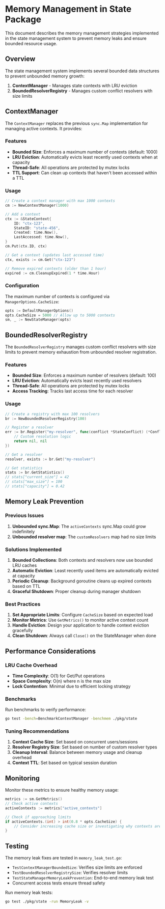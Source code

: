 # Memory Management in State Package

This document describes the memory management strategies implemented in the state management system to prevent memory leaks and ensure bounded resource usage.

## Overview

The state management system implements several bounded data structures to prevent unbounded memory growth:

1. **ContextManager** - Manages state contexts with LRU eviction
2. **BoundedResolverRegistry** - Manages custom conflict resolvers with size limits

## ContextManager

The `ContextManager` replaces the previous `sync.Map` implementation for managing active contexts. It provides:

### Features
- **Bounded Size**: Enforces a maximum number of contexts (default: 1000)
- **LRU Eviction**: Automatically evicts least recently used contexts when at capacity
- **Thread-Safe**: All operations are protected by mutex locks
- **TTL Support**: Can clean up contexts that haven't been accessed within a TTL

### Usage
```go
// Create a context manager with max 1000 contexts
cm := NewContextManager(1000)

// Add a context
ctx := &StateContext{
    ID: "ctx-123",
    StateID: "state-456",
    Created: time.Now(),
    LastAccessed: time.Now(),
}
cm.Put(ctx.ID, ctx)

// Get a context (updates last accessed time)
ctx, exists := cm.Get("ctx-123")

// Remove expired contexts (older than 1 hour)
expired := cm.CleanupExpired(1 * time.Hour)
```

### Configuration
The maximum number of contexts is configured via `ManagerOptions.CacheSize`:

```go
opts := DefaultManagerOptions()
opts.CacheSize = 5000 // Allow up to 5000 contexts
sm, _ := NewStateManager(opts)
```

## BoundedResolverRegistry

The `BoundedResolverRegistry` manages custom conflict resolvers with size limits to prevent memory exhaustion from unbounded resolver registration.

### Features
- **Bounded Size**: Enforces a maximum number of resolvers (default: 100)
- **LRU Eviction**: Automatically evicts least recently used resolvers
- **Thread-Safe**: All operations are protected by mutex locks
- **Access Tracking**: Tracks last access time for each resolver

### Usage
```go
// Create a registry with max 100 resolvers
br := NewBoundedResolverRegistry(100)

// Register a resolver
err := br.Register("my-resolver", func(conflict *StateConflict) (*ConflictResolution, error) {
    // Custom resolution logic
    return nil, nil
})

// Get a resolver
resolver, exists := br.Get("my-resolver")

// Get statistics
stats := br.GetStatistics()
// stats["current_size"] = 42
// stats["max_size"] = 100
// stats["capacity"] = 0.42
```

## Memory Leak Prevention

### Previous Issues
1. **Unbounded sync.Map**: The `activeContexts` sync.Map could grow indefinitely
2. **Unbounded resolver map**: The `customResolvers` map had no size limits

### Solutions Implemented
1. **Bounded Collections**: Both contexts and resolvers now use bounded LRU caches
2. **Automatic Eviction**: Least recently used items are automatically evicted at capacity
3. **Periodic Cleanup**: Background goroutine cleans up expired contexts based on TTL
4. **Graceful Shutdown**: Proper cleanup during manager shutdown

### Best Practices
1. **Set Appropriate Limits**: Configure `CacheSize` based on expected load
2. **Monitor Metrics**: Use `GetMetrics()` to monitor active context count
3. **Handle Eviction**: Design your application to handle context eviction gracefully
4. **Clean Shutdown**: Always call `Close()` on the StateManager when done

## Performance Considerations

### LRU Cache Overhead
- **Time Complexity**: O(1) for Get/Put operations
- **Space Complexity**: O(n) where n is the max size
- **Lock Contention**: Minimal due to efficient locking strategy

### Benchmarks
Run benchmarks to verify performance:
```bash
go test -bench=BenchmarkContextManager -benchmem ./pkg/state
```

### Tuning Recommendations
1. **Context Cache Size**: Set based on concurrent users/sessions
2. **Resolver Registry Size**: Set based on number of custom resolver types
3. **Cleanup Interval**: Balance between memory usage and cleanup overhead
4. **Context TTL**: Set based on typical session duration

## Monitoring

Monitor these metrics to ensure healthy memory usage:

```go
metrics := sm.GetMetrics()
// Check active contexts
activeContexts := metrics["active_contexts"]

// Check if approaching limits
if activeContexts.(int) > int(0.8 * opts.CacheSize) {
    // Consider increasing cache size or investigating why contexts aren't being released
}
```

## Testing

The memory leak fixes are tested in `memory_leak_test.go`:

- `TestContextManagerBoundedSize`: Verifies size limits are enforced
- `TestBoundedResolverRegistrySize`: Verifies resolver limits
- `TestStateManagerMemoryLeakPrevention`: End-to-end memory leak test
- Concurrent access tests ensure thread safety

Run memory leak tests:
```bash
go test ./pkg/state -run MemoryLeak -v
```
